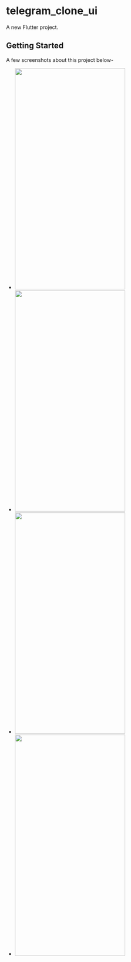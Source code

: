 # telegram_clone_ui

A new Flutter project.

## Getting Started

A few screenshots about this project below-
	
- <img  src="https://user-images.githubusercontent.com/84716783/174023528-472252fa-da13-4660-b28e-cf78da9c9d6f.png" width= 300 height=600>
- <img  src="https://user-images.githubusercontent.com/84716783/174023561-341d9676-1847-4fd8-aff5-03e20b62c61a.png" width= 300 height=600>
- <img  src="https://user-images.githubusercontent.com/84716783/174023569-64e034eb-0d08-4aae-9962-4a939b50e8e3.png" width= 300 height=600>
- <img  src="https://user-images.githubusercontent.com/84716783/174023575-2d608d94-40b2-4fa5-8f47-10b706979469.png" width= 300 height=600>


